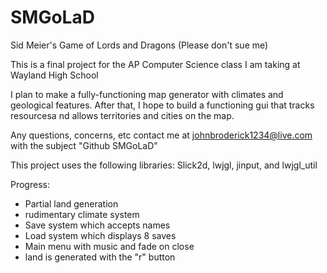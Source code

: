 # SMGoLaD
Sid Meier's Game of Lords and Dragons (Please don't sue me)



This is a final project for the AP Computer Science class I am taking at Wayland High School


I plan to make a fully-functioning map generator with climates and geological features. After that, I hope to 
build a functioning gui that tracks resourcesa nd allows territories and cities on the map.



Any questions, concerns, etc contact me at johnbroderick1234@live.com with the subject "Github SMGoLaD"


This project uses the following libraries: Slick2d, lwjgl, jinput, and lwjgl_util

Progress:

- Partial land generation
- rudimentary climate system
- Save system which accepts names
- Load system which displays 8 saves
- Main menu with music and fade on close
- land is generated with the "r" button
